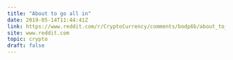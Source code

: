 ```yaml
---
title: "About to go all in"
date: 2019-05-14T11:44:41Z
link: https://www.reddit.com/r/CryptoCurrency/comments/bodp6b/about_to_go_all_in/?utm_medium=RSS&utm_source=hune
site: www.reddit.com
topic: crypto
draft: false
---
```

